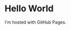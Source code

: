 <!DOCTYPE html>
<html>
    <head>
        <meta charset="UTF-8">
    </head>
<body>
<h1>Hello World</h1>
<p>I'm hosted with GitHub Pages.</p>
</body>
</html>
